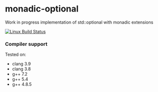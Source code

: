 # monadic-optional
Work in progress implementation of std::optional with monadic extensions

[![Linux Build Status](https://travis-ci.org/TartanLlama/monadic-optional.png?branch=master)](https://travis-ci.org/TartanLlama/monadic-optional)

### Compiler support

Tested on:

- clang 3.9
- clang 3.8
- g++ 7.2
- g++ 5.4
- g++ 4.8.5
